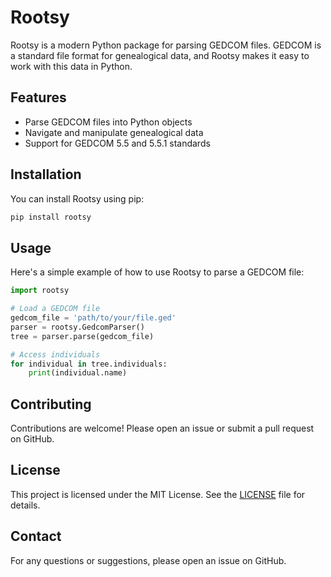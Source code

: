 # Rootsy

Rootsy is a modern Python package for parsing GEDCOM files. GEDCOM is a standard file format for genealogical data, and Rootsy makes it easy to work with this data in Python.

## Features

- Parse GEDCOM files into Python objects
- Navigate and manipulate genealogical data
- Support for GEDCOM 5.5 and 5.5.1 standards

## Installation

You can install Rootsy using pip:

```bash
pip install rootsy
```

## Usage

Here's a simple example of how to use Rootsy to parse a GEDCOM file:

```python
import rootsy

# Load a GEDCOM file
gedcom_file = 'path/to/your/file.ged'
parser = rootsy.GedcomParser()
tree = parser.parse(gedcom_file)

# Access individuals
for individual in tree.individuals:
    print(individual.name)
```

## Contributing

Contributions are welcome! Please open an issue or submit a pull request on GitHub.

## License

This project is licensed under the MIT License. See the [LICENSE](LICENSE) file for details.

## Contact

For any questions or suggestions, please open an issue on GitHub.
